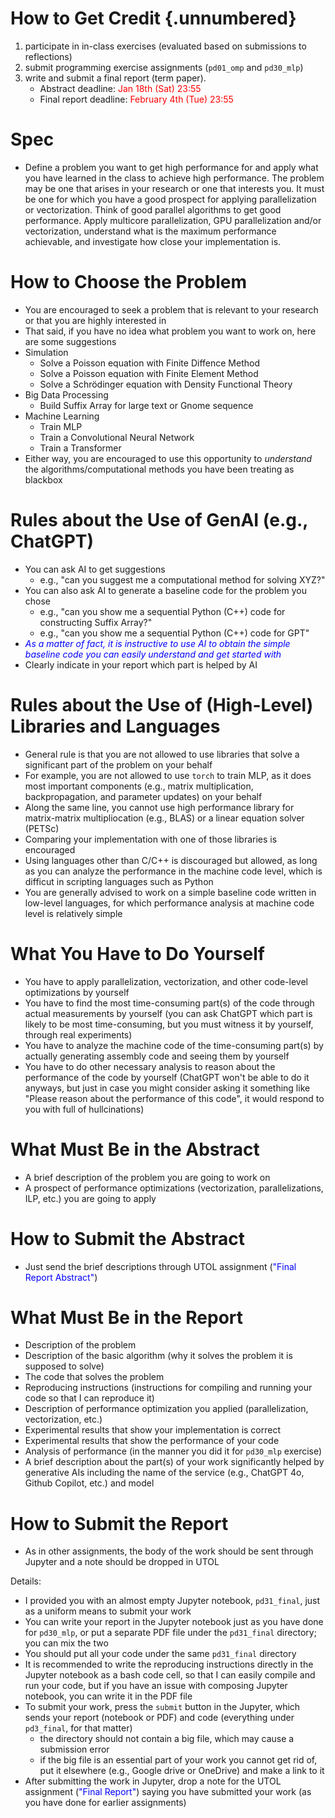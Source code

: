 <link rel="stylesheet" href="../scripts/style.css">

# How to Get Credit {.unnumbered}

1. participate in in-class exercises (evaluated based on submissions to reflections)
1. submit programming exercise assignments (`pd01_omp` and `pd30_mlp`)
1. write and submit a final report (term paper).
    * Abstract deadline: <font color="red">Jan 18th (Sat) 23:55</font>
    * Final report deadline: <font color="red">February 4th (Tue) 23:55</font>

# Spec

* Define a problem you want to get high performance for and apply what you have learned in the class to achieve high performance. The problem may be one that arises in your research or one that interests you. It must be one for which you have a good prospect for applying parallelization or vectorization. Think of good parallel algorithms to get good performance. Apply multicore parallelization, GPU parallelization and/or vectorization, understand what is the maximum performance achievable, and investigate how close your implementation is.

# How to Choose the Problem

* You are encouraged to seek a problem that is relevant to your research or that you are highly interested in
* That said, if you have no idea what problem you want to work on, here are some suggestions
* Simulation
  * Solve a Poisson equation with Finite Diffence Method
  * Solve a Poisson equation with Finite Element Method
  * Solve a Schrödinger equation with Density Functional Theory
* Big Data Processing
  * Build Suffix Array for large text or Gnome sequence
* Machine Learning
  * Train MLP
  * Train a Convolutional Neural Network
  * Train a Transformer
* Either way, you are encouraged to use this opportunity to _understand_ the algorithms/computational methods you have been treating as blackbox

# Rules about the Use of GenAI (e.g., ChatGPT)

* You can ask AI to get suggestions 
  * e.g., "can you suggest me a computational method for solving XYZ?"
* You can also ask AI to generate a baseline code for the problem you chose
  * e.g., "can you show me a sequential Python (C++) code for constructing Suffix Array?"
  * e.g., "can you show me a sequential Python (C++) code for GPT"
* <font color="blue">_As a matter of fact, it is instructive to use AI to obtain the simple baseline code you can easily understand and get started with_</font>
* Clearly indicate in your report which part is helped by AI
  
# Rules about the Use of (High-Level) Libraries and Languages

* General rule is that you are not allowed to use libraries that solve a significant part of the problem on your behalf
* For example, you are not allowed to use `torch` to train MLP, as it does most important components (e.g., matrix multiplication, backpropagation, and parameter updates) on your behalf
* Along the same line, you cannot use high performance library for matrix-matrix multipliocation (e.g., BLAS) or a linear equation solver (PETSc)
* Comparing your implementation with one of those libraries is encouraged
* Using languages other than C/C++ is discouraged but allowed, as long as you can analyze the performance in the machine code level, which is difficut in scripting languages such as Python
* You are generally advised to work on a simple baseline code written in low-level languages, for which performance analysis at machine code level is relatively simple

# What You Have to Do Yourself

* You have to apply parallelization, vectorization, and other code-level optimizations by yourself
* You have to find the most time-consuming part(s) of the code through actual measurements by yourself (you can ask ChatGPT which part is likely to be most time-consuming, but you must witness it by yourself, through real experiments)
* You have to analyze the machine code of the time-consuming part(s) by actually generating assembly code and seeing them by yourself
* You have to do other necessary analysis to reason about the performance of the code by yourself (ChatGPT won't be able to do it anyways, but just in case you might consider asking it something like "Please reason about the performance of this code", it would respond to you with full of hullcinations)

# What Must Be in the Abstract

* A brief description of the problem you are going to work on
* A prospect of performance optimizations (vectorization, parallelizations, ILP, etc.) you are going to apply

# How to Submit the Abstract

* Just send the brief descriptions through UTOL assignment (<font color="blue">"Final Report Abstract"</font>)

# What Must Be in the Report

* Description of the problem
* Description of the basic algorithm (why it solves the problem it is supposed to solve)
* The code that solves the problem
* Reproducing instructions (instructions for compiling and running your code so that I can reproduce it)
* Description of performance optimization you applied (parallelization, vectorization, etc.)
* Experimental results that show your implementation is correct
* Experimental results that show the performance of your code
* Analysis of performance (in the manner you did it for `pd30_mlp` exercise)
* A brief description about the part(s) of your work significantly helped by generative AIs including the name of the service (e.g., ChatGPT 4o, Github Copilot, etc.) and model

# How to Submit the Report

* As in other assignments, the body of the work should be sent through Jupyter and a note should be dropped in UTOL

Details:

* I provided you with an almost empty Jupyter notebook, `pd31_final`, just as a uniform means to submit your work
* You can write your report in the Jupyter notebook just as you have done for `pd30_mlp`, or put a separate PDF file under the `pd31_final` directory; you can mix the two
* You should put all your code under the same `pd31_final` directory
* It is recommended to write the reproducing instructions directly in the Jupyter notebook as a bash code cell, so that I can easily compile and run your code, but if you have an issue with composing Jupyter notebook, you can write it in the PDF file
* To submit your work, press the `submit` button in the Jupyter, which sends your report (notebook or PDF) and code (everything under `pd3_final`, for that matter)
  * the directory should not contain a big file, which may cause a submission error
  * if the big file is an essential part of your work you cannot get rid of, put it elsewhere (e.g., Google drive or OneDrive) and make a link to it
* After submitting the work in Jupyter, drop a note for the UTOL assignment (<font color="blue">"Final Report"</font>) saying you have submitted your work (as you have done for earlier assignments)


